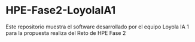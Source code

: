 # HPE-Fase2-LoyolaIA1
Este repositorio muestra el software desarrollado por el equipo Loyola IA 1 para la propuesta realiza del Reto de HPE Fase 2
